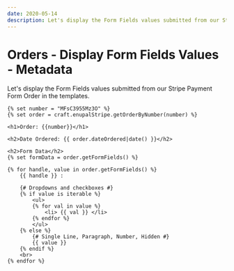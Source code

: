 ```yaml
---
date: 2020-05-14
description: Let's display the Form Fields values submitted from our Stripe Payment Form Order in the templates.
---
```


# Orders - Display Form Fields Values - Metadata

Let's display the Form Fields values submitted from our Stripe Payment Form Order in the templates.

```twig
{% set number = "MFsC3955Mz3O" %}
{% set order = craft.enupalStripe.getOrderByNumber(number) %}

<h1>Order: {{number}}</h1>

<h2>Date Ordered: {{ order.dateOrdered|date() }}</h2>

<h2>Form Data</h2>
{% set formData = order.getFormFields() %}

{% for handle, value in order.getFormFields() %}
	{{ handle }} : 
	
	{# Dropdowns and checkboxes #}
	{% if value is iterable %}
		<ul>
	    {% for val in value %}
	        <li> {{ val }} </li>
	    {% endfor %}
	    </ul>
	{% else %}
		{# Single Line, Paragraph, Number, Hidden #}
	    {{ value }}
	{% endif %}
	<br>
{% endfor %}
```